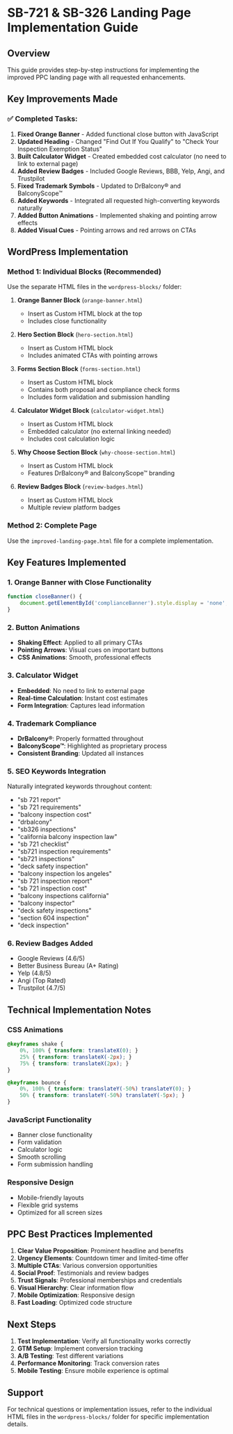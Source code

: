 # SB-721 & SB-326 Landing Page Implementation Guide

## Overview
This guide provides step-by-step instructions for implementing the improved PPC landing page with all requested enhancements.

## Key Improvements Made

### ✅ Completed Tasks:
1. **Fixed Orange Banner** - Added functional close button with JavaScript
2. **Updated Heading** - Changed "Find Out If You Qualify" to "Check Your Inspection Exemption Status"
3. **Built Calculator Widget** - Created embedded cost calculator (no need to link to external page)
4. **Added Review Badges** - Included Google Reviews, BBB, Yelp, Angi, and Trustpilot
5. **Fixed Trademark Symbols** - Updated to DrBalcony® and BalconyScope™
6. **Added Keywords** - Integrated all requested high-converting keywords naturally
7. **Added Button Animations** - Implemented shaking and pointing arrow effects
8. **Added Visual Cues** - Pointing arrows and red arrows on CTAs

## WordPress Implementation

### Method 1: Individual Blocks (Recommended)
Use the separate HTML files in the `wordpress-blocks/` folder:

1. **Orange Banner Block** (`orange-banner.html`)
   - Insert as Custom HTML block at the top
   - Includes close functionality

2. **Hero Section Block** (`hero-section.html`)
   - Insert as Custom HTML block
   - Includes animated CTAs with pointing arrows

3. **Forms Section Block** (`forms-section.html`)
   - Insert as Custom HTML block
   - Contains both proposal and compliance check forms
   - Includes form validation and submission handling

4. **Calculator Widget Block** (`calculator-widget.html`)
   - Insert as Custom HTML block
   - Embedded calculator (no external linking needed)
   - Includes cost calculation logic

5. **Why Choose Section Block** (`why-choose-section.html`)
   - Insert as Custom HTML block
   - Features DrBalcony® and BalconyScope™ branding

6. **Review Badges Block** (`review-badges.html`)
   - Insert as Custom HTML block
   - Multiple review platform badges

### Method 2: Complete Page
Use the `improved-landing-page.html` file for a complete implementation.

## Key Features Implemented

### 1. Orange Banner with Close Functionality
```javascript
function closeBanner() {
    document.getElementById('complianceBanner').style.display = 'none';
}
```

### 2. Button Animations
- **Shaking Effect**: Applied to all primary CTAs
- **Pointing Arrows**: Visual cues on important buttons
- **CSS Animations**: Smooth, professional effects

### 3. Calculator Widget
- **Embedded**: No need to link to external page
- **Real-time Calculation**: Instant cost estimates
- **Form Integration**: Captures lead information

### 4. Trademark Compliance
- **DrBalcony®**: Properly formatted throughout
- **BalconyScope™**: Highlighted as proprietary process
- **Consistent Branding**: Updated all instances

### 5. SEO Keywords Integration
Naturally integrated keywords throughout content:
- "sb 721 report"
- "sb 721 requirements" 
- "balcony inspection cost"
- "drbalcony"
- "sb326 inspections"
- "california balcony inspection law"
- "sb 721 checklist"
- "sb721 inspection requirements"
- "sb721 inspections"
- "deck safety inspection"
- "balcony inspection los angeles"
- "sb 721 inspection report"
- "sb 721 inspection cost"
- "balcony inspections california"
- "balcony inspector"
- "deck safety inspections"
- "section 604 inspection"
- "deck inspection"

### 6. Review Badges Added
- Google Reviews (4.6/5)
- Better Business Bureau (A+ Rating)
- Yelp (4.8/5)
- Angi (Top Rated)
- Trustpilot (4.7/5)

## Technical Implementation Notes

### CSS Animations
```css
@keyframes shake {
    0%, 100% { transform: translateX(0); }
    25% { transform: translateX(-2px); }
    75% { transform: translateX(2px); }
}

@keyframes bounce {
    0%, 100% { transform: translateY(-50%) translateY(0); }
    50% { transform: translateY(-50%) translateY(-5px); }
}
```

### JavaScript Functionality
- Banner close functionality
- Form validation
- Calculator logic
- Smooth scrolling
- Form submission handling

### Responsive Design
- Mobile-friendly layouts
- Flexible grid systems
- Optimized for all screen sizes

## PPC Best Practices Implemented

1. **Clear Value Proposition**: Prominent headline and benefits
2. **Urgency Elements**: Countdown timer and limited-time offer
3. **Multiple CTAs**: Various conversion opportunities
4. **Social Proof**: Testimonials and review badges
5. **Trust Signals**: Professional memberships and credentials
6. **Visual Hierarchy**: Clear information flow
7. **Mobile Optimization**: Responsive design
8. **Fast Loading**: Optimized code structure

## Next Steps

1. **Test Implementation**: Verify all functionality works correctly
2. **GTM Setup**: Implement conversion tracking
3. **A/B Testing**: Test different variations
4. **Performance Monitoring**: Track conversion rates
5. **Mobile Testing**: Ensure mobile experience is optimal

## Support

For technical questions or implementation issues, refer to the individual HTML files in the `wordpress-blocks/` folder for specific implementation details.



